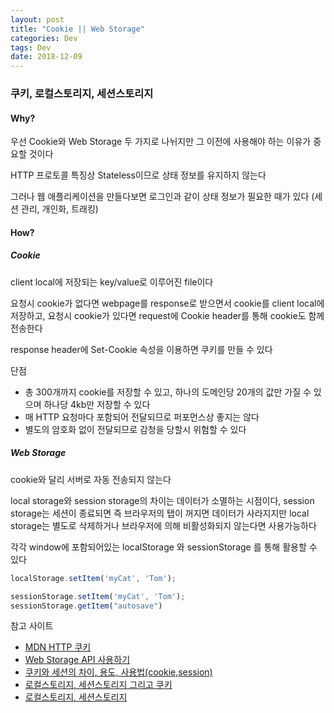 ```yaml
---
layout: post
title: "Cookie || Web Storage"
categories: Dev
tags: Dev
date: 2018-12-09
---
```


### 쿠키, 로컬스토리지, 세션스토리지

#### Why?

우선 Cookie와 Web Storage 두 가지로 나뉘지만 그 이전에 사용해야 하는 이유가 중요할 것이다

HTTP 프로토콜 특징상 Stateless이므로 상태 정보를 유지하지 않는다

그러나 웹 애플리케이션을 만들다보면 로그인과 같이 상태 정보가 필요한 때가 있다 (세션 관리, 개인화, 트래킹)

#### How?

##### Cookie

client local에 저장되는 key/value로 이루어진 file이다

요청시 cookie가 없다면 webpage를 response로 받으면서 cookie를 client local에 저장하고, 요청시 cookie가 있다면 request에 Cookie header를 통해 cookie도 함께 전송한다

response header에 Set-Cookie 속성을 이용하면 쿠키를 만들 수 있다

단점

- 총 300개까지 cookie를 저장할 수 있고, 하나의 도메인당 20개의 값만 가질 수 있으며 하나당 4kb만 저장할 수 있다
- 매 HTTP 요청마다 포함되어 전달되므로 퍼포먼스상 좋지는 않다
- 별도의 암호화 없이 전달되므로 감청을 당할시 위험할 수 있다

##### Web Storage

cookie와 달리 서버로 자동 전송되지 않는다

local storage와 session storage의 차이는 데이터가 소멸하는 시점이다, session storage는 세션이 종료되면 즉 브라우저의 탭이 꺼지면 데이터가 사라지지만 local storage는 별도로 삭제하거나 브라우저에 의해 비활성화되지 않는다면 사용가능하다

각각 window에 포함되어있는 localStorage 와 sessionStorage 를 통해 활용할 수 있다

```javascript
localStorage.setItem('myCat', 'Tom');

sessionStorage.setItem('myCat', 'Tom');
sessionStorage.getItem("autosave")
```



참고 사이트

- [MDN HTTP 쿠키](https://developer.mozilla.org/ko/docs/Web/HTTP/Cookies#세션_쿠키)
- [Web Storage API 사용하기](https://developer.mozilla.org/ko/docs/Web/API/Web_Storage_API/Using_the_Web_Storage_API)
- [쿠키와 세션의 차이, 용도, 사용법(cookie,session)](https://jeong-pro.tistory.com/80)
- [로컬스토리지, 세션스토리지 그리고 쿠키](https://isme2n.github.io/devlog/2017/06/21/storage-cookie/)
- [로컬스토리지, 세션스토리지](https://www.zerocho.com/category/HTML/post/5918515b1ed39f00182d3048)